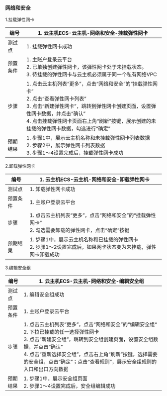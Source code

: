 ### 网络和安全

1.挂载弹性网卡

| 编号     | 1. 云主机ECS-云主机-网络和安全-挂载弹性网卡                  |
| -------- | ------------------------------------------------------------ |
| 测试点   | 1. 挂载弹性网卡成功                                          |
| 预置条件 | 1. 主账户登录云平台<br />2. 已单独创建弹性网卡，该弹性网卡处于未挂载状态。<br/>3. 待挂载的弹性网卡与云主机必须属于同一个私有网络VPC |
| 步骤     | 1. 点击云主机列表“更多”，点击“网络和安全”的“挂载弹性网卡”<br />2. 点击“查看弹性网卡列表”<br />3. 点击“新建弹性网卡”，跳转到弹性网卡创建页面，设置弹性网卡数据，并点击“确认”<br />4. 点击挂载弹性网卡页面右上角“刷新”按键，展示创建的未挂载的弹性网卡数据，勾选进行“确定” |
| 预期结果 | 1. 步骤1中，展示云主机名称和未挂载弹性网卡列表数据<br />2. 步骤2中，展示弹性网卡列表数据<br />3. 步骤1～4设置完成后，挂载弹性网卡成功 |

2.卸载弹性网卡

| 编号     | 1. 云主机ECS-云主机-网络和安全-卸载弹性网卡                  |
| -------- | ------------------------------------------------------------ |
| 测试点   | 1. 卸载弹性网卡成功                                          |
| 预置条件 | 1. 主账户登录云平台                                          |
| 步骤     | 1. 点击云主机列表“更多”，点击“网络和安全”的“挂载弹性网卡”<br />2. 勾选需要卸载的弹性网卡，点击“确定”按键 |
| 预期结果 | 1. 步骤1中，展示云主机名称和已挂载的弹性网卡<br />2. 步骤1～2设置完成后，如果网卡状态变为未挂载，弹性网卡卸载成功 |

3.编辑安全组

| 编号     | 1. 云主机ECS-云主机-网络和安全-编辑安全组                    |
| -------- | ------------------------------------------------------------ |
| 测试点   | 1. 编辑安全组成功                                            |
| 预置条件 | 1. 主账户登录云平台                                          |
| 步骤     | 1. 点击云主机列表“更多”，点击“网络和安全”的“编辑安全组“<br />2. 下拉已挂载的任一选择弹性网卡<br />3. 点击“新建安全组”，跳转到安全组创建页面，设置安全组数据，并点击“确认”<br />4. 点击“重新选择安全组”，点击右上角“刷新”按键，选择需要的安全组，点击“确定”；点击“查看规则”，展示安全组规则的入口和出口方向数据 |
| 预期结果 | 1. 步骤1中，展示安全组页面<br />2. 步骤1～4设置完成后，安全组编辑成功 |